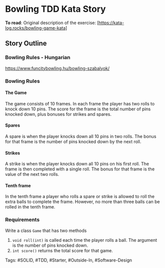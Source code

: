 # Bowling TDD Kata Story
**To read**:
Original description of the exercise:
[https://kata-log.rocks/bowling-game-kata]

## Story Outline
### Bowling Rules - Hungarian
https://www.funcitybowling.hu/bowling-szabalyok/

### Bowling Rules
#### The Game
The game consists of 10 frames. 
In each frame the player has two rolls to knock down 10 pins. 
The score for the frame is the total number of pins knocked down, plus bonuses for strikes and spares.

#### Spares
A spare is when the player knocks down all 10 pins in two rolls. 
The bonus for that frame is the number of pins knocked down by the next roll.

#### Strikes
A strike is when the player knocks down all 10 pins on his first roll. 
The frame is then completed with a single roll. The bonus for that frame is the value of the next two rolls.

#### Tenth frame
In the tenth frame a player who rolls a spare or strike is allowed to roll the extra balls to complete the frame.
However, no more than three balls can be rolled in the tenth frame.

### Requirements
Write a class `Game` that has two methods

1. `void roll(int)` is called each time the player rolls a ball. The argument is the number of pins knocked down.
1. `int score()` returns the total score for that game.

Tags: #SOLID, #TDD, #Starter, #Outside-In, #Software-Design
